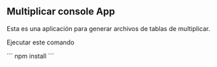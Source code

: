 ## Multiplicar console App

Esta es una aplicación para generar archivos de tablas de multiplicar.

Ejecutar este comando

´´´
npm install
´´´